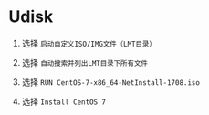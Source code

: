 # Udisk




1. 选择 `启动自定义ISO/IMG文件（LMT目录）`

2. 选择 `自动搜索并列出LMT目录下所有文件`

3. 选择 `RUN CentOS-7-x86_64-NetInstall-1708.iso`

4. 选择 `Install CentOS 7`

